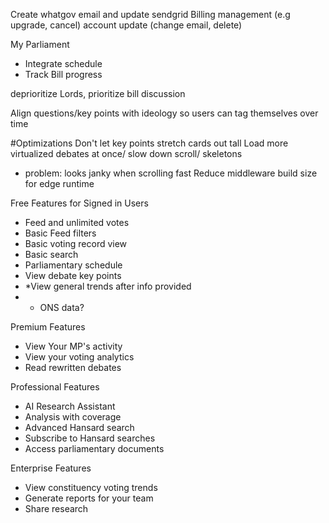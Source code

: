 Create whatgov email and update sendgrid
Billing management (e.g upgrade, cancel)
account update (change email, delete)

My Parliament
- Integrate schedule
- Track Bill progress

deprioritize Lords, prioritize bill discussion

Align questions/key points with ideology so users can tag themselves over time

#Optimizations
Don't let key points stretch cards out tall
Load more virtualized debates at once/ slow down scroll/ skeletons 
- problem: looks janky when scrolling fast
Reduce middleware build size for edge runtime



Free Features for Signed in Users
- Feed and unlimited votes
- Basic Feed filters
- Basic voting record view
- Basic search
- Parliamentary schedule
- View debate key points
- *View general trends after info provided
- - ONS data?

Premium Features
- View Your MP's activity
- View your voting analytics
- Read rewritten debates

Professional Features
- AI Research Assistant
- Analysis with coverage
- Advanced Hansard search
- Subscribe to Hansard searches
- Access parliamentary documents

Enterprise Features
- View constituency voting trends
- Generate reports for your team
- Share research